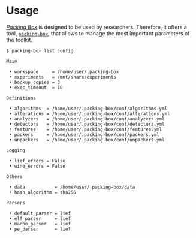 # Usage

[*Packing Box*](https://github.com/dhondta/docker-packing-box) is designed to be used by researchers. Therefore, it offers a tool, [`packing-box`](https://github.com/packing-box/docker-packing-box/blob/main/src/files/tools/packing-box), that allows to manage the most important parameters of the toolkit.

```console
$ packing-box list config 

Main

 • workspace     = /home/user/.packing-box                   
 • experiments   = /mnt/share/experiments                    
 • backup_copies = 3                                         
 • exec_timeout  = 10                                        

Definitions

 • algorithms  = /home/user/.packing-box/conf/algorithms.yml
 • alterations = /home/user/.packing-box/conf/alterations.yml
 • analyzers   = /home/user/.packing-box/conf/analyzers.yml  
 • detectors   = /home/user/.packing-box/conf/detectors.yml  
 • features    = /home/user/.packing-box/conf/features.yml   
 • packers     = /home/user/.packing-box/conf/packers.yml    
 • unpackers   = /home/user/.packing-box/conf/unpackers.yml  

Logging

 • lief_errors = False                                       
 • wine_errors = False                                       

Others

 • data           = /home/user/.packing-box/data             
 • hash_algorithm = sha256                                   

Parsers

 • default_parser = lief                                     
 • elf_parser     = lief                                     
 • macho_parser   = lief                                     
 • pe_parser      = lief                                     

```


